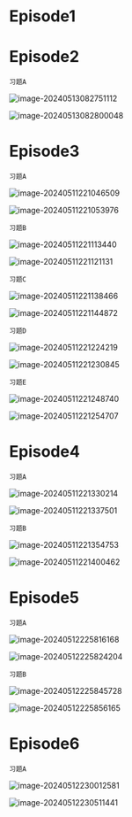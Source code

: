 # Episode1

# Episode2

`习题A`

![image-20240513082751112](assets/Unit_10/image-20240513082751112.png)

![image-20240513082800048](assets/Unit_10/image-20240513082800048.png)

# Episode3

`习题A`

![image-20240511221046509](assets/Unit_10/image-20240511221046509.png)

![image-20240511221053976](assets/Unit_10/image-20240511221053976.png)

`习题B`

![image-20240511221113440](assets/Unit_10/image-20240511221113440.png)

![image-20240511221121131](assets/Unit_10/image-20240511221121131.png)

`习题C`

![image-20240511221138466](assets/Unit_10/image-20240511221138466.png)

![image-20240511221144872](assets/Unit_10/image-20240511221144872.png)

`习题D`

![image-20240511221224219](assets/Unit_10/image-20240511221224219.png)

![image-20240511221230845](assets/Unit_10/image-20240511221230845.png)

`习题E`

![image-20240511221248740](assets/Unit_10/image-20240511221248740.png)

![image-20240511221254707](assets/Unit_10/image-20240511221254707.png)

# Episode4

`习题A`

![image-20240511221330214](assets/Unit_10/image-20240511221330214.png)

![image-20240511221337501](assets/Unit_10/image-20240511221337501.png)

`习题B`

![image-20240511221354753](assets/Unit_10/image-20240511221354753.png)

![image-20240511221400462](assets/Unit_10/image-20240511221400462.png)

# Episode5

`习题A`

![image-20240512225816168](assets/Unit_10/image-20240512225816168.png)

![image-20240512225824204](assets/Unit_10/image-20240512225824204.png)

`习题B`

![image-20240512225845728](assets/Unit_10/image-20240512225845728.png)

![image-20240512225856165](assets/Unit_10/image-20240512225856165.png)

# Episode6

`习题A`

![image-20240512230012581](assets/Unit_10/image-20240512230012581.png)

![image-20240512230511441](assets/Unit_10/image-20240512230511441.png)